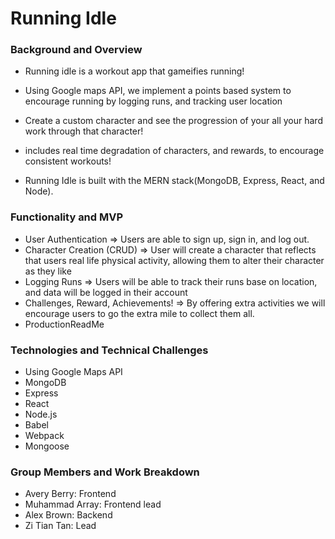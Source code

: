 # Running Idle


### Background and Overview
 - Running idle is a workout app that gameifies running! 
 - Using Google maps API, we implement a points based system to encourage running by logging runs, and tracking user location
 - Create a custom character and see the progression of your all your hard work through that character!
 - includes real time degradation of characters, and rewards, to encourage consistent workouts! 
 
 - Running Idle is built with the MERN stack(MongoDB, Express, React, and Node).


### Functionality and MVP
 - User Authentication => Users are able to sign up, sign in, and log out.
 - Character Creation (CRUD) => User will create a character that reflects that users real life physical activity, allowing them to alter their character as they like
 - Logging Runs => Users will be able to track their runs base on location, and data will be logged in their account
 - Challenges, Reward, Achievements! => By offering extra activities we will encourage users to go the extra mile to collect them all.
 - ProductionReadMe

### Technologies and Technical Challenges
 - Using Google Maps API 
 - MongoDB
 - Express
 - React
 - Node.js
 - Babel
 - Webpack
 - Mongoose

### Group Members and Work Breakdown

 - Avery Berry: Frontend 
 - Muhammad Array: Frontend lead
 - Alex Brown: Backend 
 - Zi Tian Tan: Lead